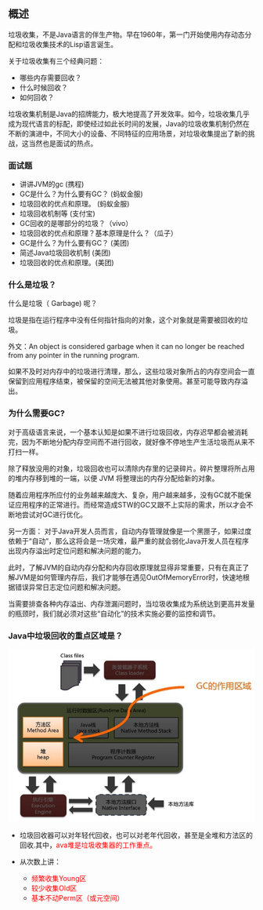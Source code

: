 ## 概述

垃圾收集，不是Java语言的伴生产物。早在1960年，第一门开始使用内存动态分配和垃圾收集技术的Lisp语言诞生。

关于垃圾收集有三个经典问题：

- 哪些内存需要回收？
- 什么时候回收？
- 如何回收？

垃圾收集机制是Java的招牌能力，极大地提高了开发效率。如今，垃圾收集几乎成为现代语言的标配，即使经过如此长时间的发展，Java的垃圾收集机制仍然在不断的演进中，不同大小的设备、不同特征的应用场景，对垃圾收集提出了新的挑战，这当然也是面试的热点。 

### 面试题

- 讲讲JVM的gc  (携程)
- GC是什么？为什么要有GC？ (蚂蚁金服)
- 垃圾回收的优点和原理。  (蚂蚁金服)
- 垃圾回收机制等 (支付宝)
- GC回收的是哪部分的垃圾？（vivo）
- 垃圾回收的优点和原理？基本原理是什么？（瓜子）
- GC是什么？为什么要有GC？ (美团)
- 简述Java垃圾回收机制  (美团)
- 垃圾回收的优点和原理。(美团)

 ### 什么是垃圾？

什么是垃圾（ Garbage) 呢？

垃圾是指在运行程序中没有任何指针指向的对象，这个对象就是需要被回收的垃圾。

外文：An object is considered garbage when it can no longer be reached from any pointer in the running program.

如果不及时对内存中的垃圾进行清理，那么，这些垃圾对象所占的内存空间会一直保留到应用程序结束，被保留的空间无法被其他对象使用。甚至可能导致内存溢出。

 ### 为什么需要GC?

对于高级语言来说，一个基本认知是如果不进行垃圾回收，内存迟早都会被消耗完，因为不断地分配内存空间而不进行回收，就好像不停地生产生活垃圾而从来不打扫一样。

除了释放没用的对象，垃圾回收也可以清除内存里的记录碎片。碎片整理将所占用的堆内存移到堆的一端，以便 JVM 将整理出的内存分配给新的对象。

随着应用程序所应付的业务越来越庞大、复杂，用户越来越多，没有GC就不能保证应用程序的正常进行。而经常造成STW的GC又跟不上实际的需求，所以才会不断地尝试对GC进行优化。

另一方面：
对于Java开发人员而言，自动内存管理就像是一个黑匣子，如果过度依赖于“自动”，那么这将会是一场灾难，最严重的就会弱化Java开发人员在程序出现内存溢出时定位问题和解决问题的能力。

此时，了解JVM的自动内存分配和内存回收原理就显得非常重要，只有在真正了解JVM是如何管理内存后，我们才能够在遇见OutOfMemoryError时，快速地根据错误异常日志定位问题和解决问题。

当需要排查各种内存溢出、内存泄漏问题时，当垃圾收集成为系统达到更高并发量的瓶颈时，我们就必须对这些“自动化”的技术实施必要的监控和调节。

### Java中垃圾回收的重点区域是？

![](images/1.垃圾回收区域.jpeg)

- 垃圾回收器可以对年轻代回收，也可以对老年代回收，甚至是全堆和方法区的回收.其中，<font color = 'red'>ava堆是垃圾收集器的工作重点。</font>

- 从次数上讲：
  - <font color = 'red'>频繁收集Young区</font>
  - <font color = 'red'>较少收集Old区</font>
  - <font color = 'red'>基本不动Perm区（或元空间）</font>

